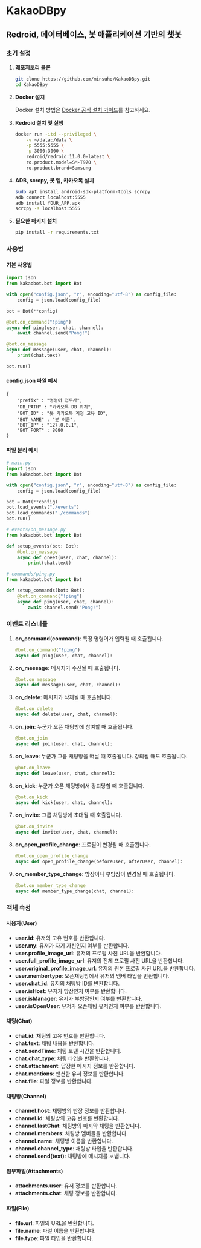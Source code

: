 # KakaoDBpy

## Redroid, 데이터베이스, 봇 애플리케이션 기반의 챗봇

### 초기 설정

1. **레포지토리 클론**

   ```bash
   git clone https://github.com/minsuho/KakaoDBpy.git
   cd KakaoDBpy
   ```

2. **Docker 설치**

   Docker 설치 방법은 [Docker 공식 설치 가이드](https://docs.docker.com/engine/install/)를 참고하세요.

3. **Redroid 설치 및 실행**

   ```bash
   docker run -itd --privileged \
       -v ~/data:/data \
       -p 5555:5555 \
       -p 3000:3000 \
       redroid/redroid:11.0.0-latest \
       ro.product.model=SM-T970 \
       ro.product.brand=Samsung
   ```

4. **ADB, scrcpy, 봇 앱, 카카오톡 설치**

   ```bash
   sudo apt install android-sdk-platform-tools scrcpy
   adb connect localhost:5555
   adb install YOUR_APP.apk
   scrcpy -s localhost:5555
   ```

5. **필요한 패키지 설치**

   ```bash
   pip install -r requirements.txt
   ```

### 사용법

#### 기본 사용법

```python
import json
from kakaobot.bot import Bot

with open("config.json", "r", encoding="utf-8") as config_file:
    config = json.load(config_file)

bot = Bot(**config)

@bot.on_command("!ping")
async def ping(user, chat, channel):
    await channel.send("Pong!")

@bot.on_message
async def message(user, chat, channel):
    print(chat.text)

bot.run()
```

#### config.json 파일 예시

```
{
    "prefix" : "명령어 접두사",
    "DB_PATH" : "카카오톡 DB 위치",
    "BOT_ID" : "봇 카카오톡 계정 고유 ID",
    "BOT_NAME" : "봇 이름",
    "BOT_IP" : "127.0.0.1",
    "BOT_PORT" : 8080
}
```

#### 파일 분리 예시

```python
# main.py
import json
from kakaobot.bot import Bot

with open("config.json", "r", encoding="utf-8") as config_file:
    config = json.load(config_file)

bot = Bot(**config)
bot.load_events("./events")
bot.load_commands("./commands")
bot.run()
```

```python
# events/on_message.py
from kakaobot.bot import Bot

def setup_events(bot: Bot):
    @bot.on_message
    async def greet(user, chat, channel):
        print(chat.text)
```

```python
# commands/ping.py
from kakaobot.bot import Bot

def setup_commands(bot: Bot):
    @bot.on_command("!ping")
    async def ping(user, chat, channel):
        await channel.send("Pong!")
```

### 이벤트 리스너들

1. **on_command(command)**: 특정 명령어가 입력될 때 호출됩니다.

   ```python
   @bot.on_command("!ping")
   async def ping(user, chat, channel):
   ```

2. **on_message**: 메시지가 수신될 때 호출됩니다.

   ```python
   @bot.on_message
   async def message(user, chat, channel):
   ```

3. **on_delete**: 메시지가 삭제될 때 호출됩니다.

   ```python
   @bot.on_delete
   async def delete(user, chat, channel):
   ```

4. **on_join**: 누군가 오픈 채팅방에 참여할 때 호출됩니다.

   ```python
   @bot.on_join
   async def join(user, chat, channel):
   ```

5. **on_leave**: 누군가 그룹 채팅방을 떠날 때 호출됩니다. 강퇴될 때도 호출됩니다.

   ```python
   @bot.on_leave
   async def leave(user, chat, channel):
   ```

6. **on_kick**: 누군가 오픈 채팅방에서 강퇴당할 때 호출됩니다.

   ```python
   @bot.on_kick
   async def kick(user, chat, channel):
   ```

7. **on_invite**: 그룹 채팅방에 초대될 때 호출됩니다.

   ```python
   @bot.on_invite
   async def invite(user, chat, channel):
   ```

8. **on_open_profile_change**: 프로필이 변경될 때 호출됩니다.

   ```python
   @bot.on_open_profile_change
   async def open_profile_change(beforeUser, afterUser, channel):
   ```

9. **on_member_type_change**: 방장이나 부방장이 변경될 때 호출됩니다.

   ```python
   @bot.on_member_type_change
   async def member_type_change(chat, channel):
   ```

### 객체 속성

#### 사용자(User)

- **user.id**: 유저의 고유 번호를 반환합니다.
- **user.my**: 유저가 자기 자신인지 여부를 반환합니다.
- **user.profile_image_url**: 유저의 프로필 사진 URL을 반환합니다.
- **user.full_profile_image_url**: 유저의 전체 프로필 사진 URL을 반환합니다.
- **user.original_profile_image_url**: 유저의 원본 프로필 사진 URL을 반환합니다.
- **user.membertype**: 오픈채팅방에서 유저의 멤버 타입을 반환합니다.
- **user.chat_id**: 유저의 채팅방 ID를 반환합니다.
- **user.isHost**: 유저가 방장인지 여부를 반환합니다.
- **user.isManager**: 유저가 부방장인지 여부를 반환합니다.
- **user.isOpenUser**: 유저가 오픈채팅 유저인지 여부를 반환합니다.

#### 채팅(Chat)

- **chat.id**: 채팅의 고유 번호를 반환합니다.
- **chat.text**: 채팅 내용을 반환합니다.
- **chat.sendTime**: 채팅 보낸 시간을 반환합니다.
- **chat.chat_type**: 채팅 타입을 반환합니다.
- **chat.attachment**: 답장한 메시지 정보를 반환합니다.
- **chat.mentions**: 맨션한 유저 정보를 반환합니다.
- **chat.file**: 파일 정보를 반환합니다.

#### 채팅방(Channel)

- **channel.host**: 채팅방의 반장 정보를 반환합니다.
- **channel.id**: 채팅방의 고유 번호를 반환합니다.
- **channel.lastChat**: 채팅방의 마지막 채팅을 반환합니다.
- **channel.members**: 채팅방 멤버들을 반환합니다.
- **channel.name**: 채팅방 이름을 반환합니다.
- **channel.channel_type**: 채팅방 타입을 반환합니다.
- **channel.send(text)**: 채팅방에 메시지를 보냅니다.

#### 첨부파일(Attachments)

- **attachments.user**: 유저 정보를 반환합니다.
- **attachments.chat**: 채팅 정보를 반환합니다.

#### 파일(File)

- **file.url**: 파일의 URL을 반환합니다.
- **file.name**: 파일 이름을 반환합니다.
- **file.type**: 파일 타입을 반환합니다.
